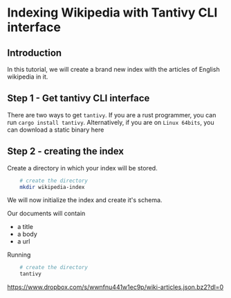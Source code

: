 # Indexing Wikipedia with Tantivy CLI interface

## Introduction

In this tutorial, we will create a brand new index
with the articles of English wikipedia in it.

 
 
## Step 1 - Get tantivy CLI interface

There are two ways to get `tantivy`.
If you are a rust programmer, you can run `cargo install tantivy`.
Alternatively, if you are on `Linux 64bits`, you can download a
static binary here []() 

## Step 2 - creating the index

Create a directory in which your index will be stored.

```bash
    # create the directory
    mkdir wikipedia-index
```


We will now initialize the index and create it's schema.

Our documents will contain
* a title
* a body 
* a url

Running

```bash
    # create the directory
    tantivy 
```
   
   

https://www.dropbox.com/s/wwnfnu441w1ec9p/wiki-articles.json.bz2?dl=0